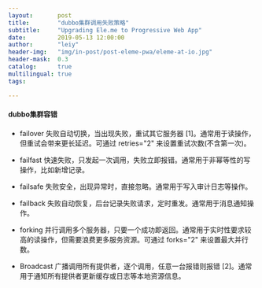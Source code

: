 ```yaml
---
layout:       post
title:        "dubbo集群调用失败策略"
subtitle:     "Upgrading Ele.me to Progressive Web App"
date:         2019-05-13 12:00:00
author:       "leiy"
header-img:   "img/in-post/post-eleme-pwa/eleme-at-io.jpg"
header-mask:  0.3
catalog:      true
multilingual: true
tags:

---
```


#### dubbo集群容错

- failover
  失败自动切换，当出现失败，重试其它服务器 [1]。通常用于读操作，但重试会带来更长延迟。可通过 retries="2" 来设置重试次数(不含第一次)。

- failfast
  快速失败，只发起一次调用，失败立即报错。通常用于非幂等性的写操作，比如新增记录。

- failsafe
  失败安全，出现异常时，直接忽略。通常用于写入审计日志等操作。

- failback
  失败自动恢复，后台记录失败请求，定时重发。通常用于消息通知操作。

- forking
  并行调用多个服务器，只要一个成功即返回。通常用于实时性要求较高的读操作，但需要浪费更多服务资源。可通过 forks="2" 来设置最大并行数。

- Broadcast
  广播调用所有提供者，逐个调用，任意一台报错则报错 [2]。通常用于通知所有提供者更新缓存或日志等本地资源信息。
